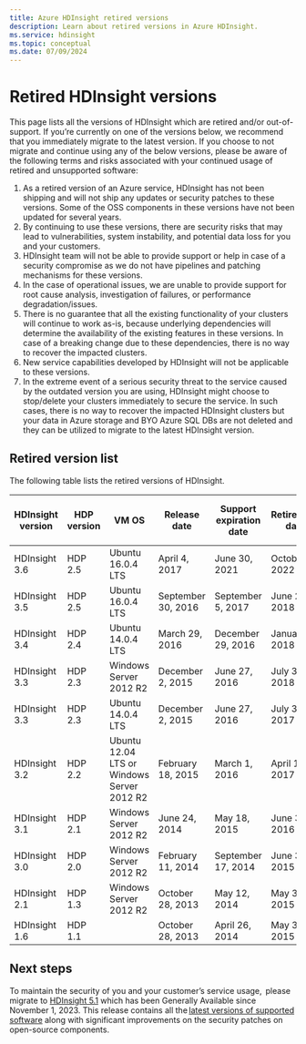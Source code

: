 ```yaml
---
title: Azure HDInsight retired versions
description: Learn about retired versions in Azure HDInsight.
ms.service: hdinsight
ms.topic: conceptual
ms.date: 07/09/2024
---
```


# Retired HDInsight versions

This page lists all the versions of HDInsight which are retired and/or out-of-support. If you’re currently on one of the versions below, we recommend that you immediately migrate to the latest version. If you choose to not migrate and continue using any of the below versions, please be aware of the following terms and risks associated with your continued usage of retired and unsupported software:  ​

1. As a retired version of an Azure service, HDInsight has not been shipping and will not ship any updates or security patches to these versions. Some of the OSS components in these versions have not been updated for several years.  ​
1. By continuing to use these versions, there are security risks that may lead to vulnerabilities, system instability, and potential data loss for you and your customers.  ​
1. HDInsight team will not be able to provide support or help in case of a security compromise as we do not have pipelines and patching mechanisms for these versions.  ​
1. In the case of operational issues, we are unable to provide support for root cause analysis, investigation of failures, or performance degradation/issues.  ​
1. There is no guarantee that all the existing functionality of your clusters will continue to work as-is, because underlying dependencies will determine the availability of the existing features in these versions. In case of a breaking change due to these dependencies, there is no way to recover the impacted clusters.  ​
1. New service capabilities developed by HDInsight will not be applicable to these versions.  ​
1. In the extreme event of a serious security threat to the service caused by the outdated version you are using, HDInsight might choose to stop/delete your clusters immediately to secure the service. In such cases, there is no way to recover the impacted HDInsight clusters but your data in Azure storage and BYO Azure SQL DBs are not deleted and they can be utilized to migrate to the latest HDInsight version.  ​

## Retired version list

The following table lists the retired versions of HDInsight.

| HDInsight version | HDP version | VM OS | Release date | Support expiration date | Retirement date | Availability in the Azure portal |
| --- | --- | --- | --- | --- | --- | --- |
| HDInsight 3.6 |HDP 2.5 |Ubuntu 16.0.4 LTS |April 4, 2017 |June 30, 2021 |October 1, 2022 |No |
| HDInsight 3.5 |HDP 2.5 |Ubuntu 16.0.4 LTS |September 30, 2016 |September 5, 2017 |June 28, 2018 |No |
| HDInsight 3.4 |HDP 2.4 |Ubuntu 14.0.4 LTS |March 29, 2016 |December 29, 2016 |January 9, 2018  |No |
| HDInsight 3.3 |HDP 2.3 |Windows Server 2012 R2 |December 2, 2015 |June 27, 2016 |July 31, 2018  |No |
| HDInsight 3.3 |HDP 2.3 |Ubuntu 14.0.4 LTS |December 2, 2015 |June 27, 2016 |July 31, 2017  |No |
| HDInsight 3.2 |HDP 2.2 |Ubuntu 12.04 LTS or Windows Server 2012 R2 |February 18, 2015 |March 1, 2016 |April 1, 2017  |No |
| HDInsight 3.1 |HDP 2.1 |Windows Server 2012 R2 |June 24, 2014 |May 18, 2015 |June 30, 2016 |No |
| HDInsight 3.0 |HDP 2.0 |Windows Server 2012 R2 |February 11, 2014 |September 17, 2014 |June 30, 2015  |No |
| HDInsight 2.1 |HDP 1.3 |Windows Server 2012 R2 |October 28, 2013 |May 12, 2014 |May 31, 2015 |No |
| HDInsight 1.6 |HDP 1.1 | |October 28, 2013 |April 26, 2014 |May 31, 2015 | No |

## Next steps

To maintain the security of you and your customer’s service usage,  please migrate to [HDInsight 5.1](./hdinsight-5x-component-versioning.md#open-source-components-available-with-hdinsight-5x) which has been Generally Available since November 1, 2023. This release contains all the [latest versions of supported software](./hdinsight-5x-component-versioning) along with significant improvements on the security patches on open-source components.  ​

